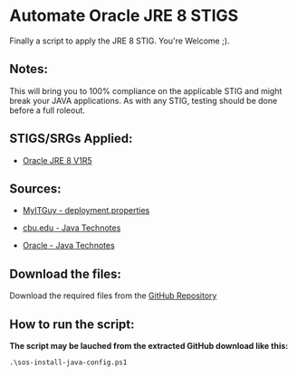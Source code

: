 
# Automate Oracle JRE 8 STIGS

Finally a script to apply the JRE 8 STIG. You're Welcome ;).

## Notes:

This will bring you to 100% compliance on the applicable STIG and might break your JAVA applications. As with any STIG, testing should be done before a full roleout.

## STIGS/SRGs Applied:

- [Oracle JRE 8 V1R5](https://dl.dod.cyber.mil/wp-content/uploads/stigs/zip/U_Oracle_JRE_8_Windows_V1R5_STIG.zip)

## Sources:

- [MyITGuy - deployment.properties](https://gist.github.com/MyITGuy/9628895)

- [cbu.edu - Java Technotes](http://stu.cbu.edu/java/docs/technotes/guides/deploy/properties.html)

- [Oracle - Java Technotes](https://docs.oracle.com/javase/7/docs/technotes/guides/jweb/security/exception_site_list.html) 

## Download the files:

Download the required files from the [GitHub Repository](https://github.com/simeononsecurity/JAVA-STIG-Script)

## How to run the script:

**The script may be lauched from the extracted GitHub download like this:**

```
.\sos-install-java-config.ps1
```